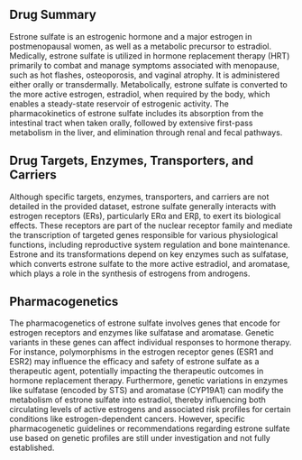 ## Drug Summary
Estrone sulfate is an estrogenic hormone and a major estrogen in postmenopausal women, as well as a metabolic precursor to estradiol. Medically, estrone sulfate is utilized in hormone replacement therapy (HRT) primarily to combat and manage symptoms associated with menopause, such as hot flashes, osteoporosis, and vaginal atrophy. It is administered either orally or transdermally. Metabolically, estrone sulfate is converted to the more active estrogen, estradiol, when required by the body, which enables a steady-state reservoir of estrogenic activity. The pharmacokinetics of estrone sulfate includes its absorption from the intestinal tract when taken orally, followed by extensive first-pass metabolism in the liver, and elimination through renal and fecal pathways. 

## Drug Targets, Enzymes, Transporters, and Carriers
Although specific targets, enzymes, transporters, and carriers are not detailed in the provided dataset, estrone sulfate generally interacts with estrogen receptors (ERs), particularly ERα and ERβ, to exert its biological effects. These receptors are part of the nuclear receptor family and mediate the transcription of targeted genes responsible for various physiological functions, including reproductive system regulation and bone maintenance. Estrone and its transformations depend on key enzymes such as sulfatase, which converts estrone sulfate to the more active estradiol, and aromatase, which plays a role in the synthesis of estrogens from androgens.

## Pharmacogenetics
The pharmacogenetics of estrone sulfate involves genes that encode for estrogen receptors and enzymes like sulfatase and aromatase. Genetic variants in these genes can affect individual responses to hormone therapy. For instance, polymorphisms in the estrogen receptor genes (ESR1 and ESR2) may influence the efficacy and safety of estrone sulfate as a therapeutic agent, potentially impacting the therapeutic outcomes in hormone replacement therapy. Furthermore, genetic variations in enzymes like sulfatase (encoded by STS) and aromatase (CYP19A1) can modify the metabolism of estrone sulfate into estradiol, thereby influencing both circulating levels of active estrogens and associated risk profiles for certain conditions like estrogen-dependent cancers. However, specific pharmacogenetic guidelines or recommendations regarding estrone sulfate use based on genetic profiles are still under investigation and not fully established.